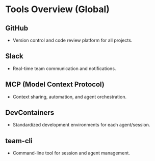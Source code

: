 # Tools Overview (Global)

## GitHub
- Version control and code review platform for all projects.

## Slack
- Real-time team communication and notifications.

## MCP (Model Context Protocol)
- Context sharing, automation, and agent orchestration.

## DevContainers
- Standardized development environments for each agent/session.

## team-cli
- Command-line tool for session and agent management. 